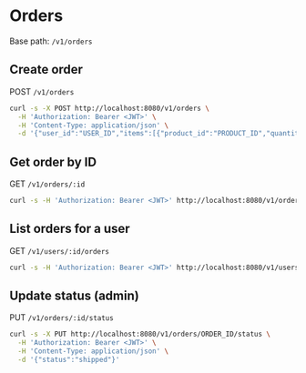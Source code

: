 # Orders

Base path: `/v1/orders`

## Create order
POST `/v1/orders`
```bash
curl -s -X POST http://localhost:8080/v1/orders \
  -H 'Authorization: Bearer <JWT>' \
  -H 'Content-Type: application/json' \
  -d '{"user_id":"USER_ID","items":[{"product_id":"PRODUCT_ID","quantity":1}],"payment_method":"mock"}'
```

## Get order by ID
GET `/v1/orders/:id`
```bash
curl -s -H 'Authorization: Bearer <JWT>' http://localhost:8080/v1/orders/ORDER_ID
```

## List orders for a user
GET `/v1/users/:id/orders`
```bash
curl -s -H 'Authorization: Bearer <JWT>' http://localhost:8080/v1/users/USER_ID/orders
```

## Update status (admin)
PUT `/v1/orders/:id/status`
```bash
curl -s -X PUT http://localhost:8080/v1/orders/ORDER_ID/status \
  -H 'Authorization: Bearer <JWT>' \
  -H 'Content-Type: application/json' \
  -d '{"status":"shipped"}'
```
